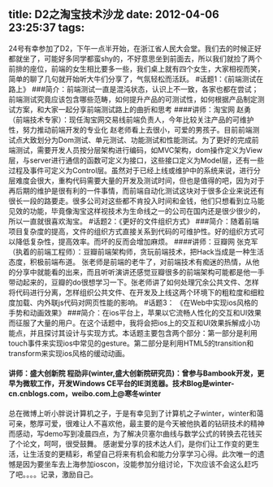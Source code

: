 ﻿title: D2之淘宝技术沙龙
date: 2012-04-06 23:25:37
tags:
---
24号有幸参加了D2，下午一点半开始，在浙江省人民大会堂。我们去的时候正好都就坐了，可能好多同学都蛮shy的，不好意思坐到前面去，所以我们就捡了两个前排的座位，前端的女生相比要多一些，我们桌上就有四个女生，大家相视而笑，简单的聊了几句就开始听大牛们分享了，气氛轻松而活跃。 
#话题1：《前端测试在路上》 
###简介：前端测试一直是混沌状态，认识上不一致，各家也都在尝试；前端测试究竟应该包含哪些范畴，如何提升产品的可测试性，如何根据产品制定测试方案，和大家一起分享前端测试路上的曲折和思考 
####讲师：淘宝网 赵勇（前端技术专家）：现任淘宝网交易线前端负责人，今年比较关注产品的可维护性，努力推动前端开发的专业化 
    赵老师看上去很小，可爱的男孩子。目前前端测试点大致划分为Dom测试、单元测试、功能测试和性能测试。为了更好的完成前端测试，需要开发人员按分层架构进行编码，如MVC架构，dom操作定义为View层，与server进行通信的函数可定义为接口，这些接口定义为Model层，还有一些过程及事件可定义为Control层。虽然对于已经上线或维护中的系统来说，进行分层难度会很大，重构代码需要大量的开发及测试时间，但也是值得的吧，因为对于再后期的维护是很有利的一件事情，而前端自动化测试这块对于很多企业来说还有很长一段的路要走。很多公司对这些都不肯投入时间和金钱，他们只想看到立马能见效的功能，毕竟像淘宝这样视技术为生命线之一的公司在国内还是很少很少的，所以一直就很喜欢淘宝。
#话题2：《更好的文件组织方式》 
###简介：随着前端项目复杂度的提高，文件的组织方式直接关系到代码的可维护性。好的组织方式可以降低复杂性，提高效率。而坏的反而会增加麻烦。 
####讲师：豆瓣网 张克军 （执着的前端工程师）：豆瓣前端架构师，贪玩前端技术，把Hack当成是一种生活态度，积极前端布道。 
    张老师是前端的老牛了，对前端技术有痴迷的热情，从他的分享中就能看的出来，而且听听演讲还感觉豆瓣很多的前端架构可能都是他一手带动起来的，豆瓣的do很想学习一下。张老师讲了如何处理冗余公共文件、怎样将代码进行分离，怎样组织公共文件、在开发及上线这两个环境下的粗粒度和细粒度加载、内外联js代码对网页性能的影响。 
#话题3： 《在Web中实现ios风格的手势和动画效果》 
###简介：在ios平台上，苹果以它流畅人性化的交互和UI效果而征服了大量的用户。在这个话题中，我将会把ios上的交互和UI效果拆解成小功能点，并且探讨其设计与实现方式。本话题主要包含两个部分：第一部分是利用touch事件来实现ios中常见的gesture。第二部分是利用HTML5的transition和transform来实现ios风格的缓动动画。 
#### 讲师：盛大创新院 程劭非(winter,盛大创新院研究员)：曾参与Bambook开发，更早为微软工作，开发Windows CE平台的IE浏览器。技术Blog是winter-cn.cnblogs.com，weibo.com上@寒冬winter 
   总在微博上听小胖说计算机之子，于是有幸见到了计算机之子winter，winter和蔼可亲，憨厚可爱，很难让人不喜欢他，最主要的是今天被他执着的钻研技术的精神而感动，写demo写到凌晨四点，为了解决贝塞尔曲线与数学公式的转换去花钱买了个论文，呵呵，很受鼓舞。 
   感谢爱分享的技术达人们，是你们让工作变的更生活，让生活变的更精彩，希望自己将来有机会和能力分享学习心得。此次唯一的遗憾是因为要坐车去上海参加ioscon，没能参加分组讨论，下次应该不会这么赶巧了吧。。。。记录，激励自己。